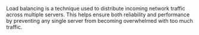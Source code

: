 Load balancing is a technique used to distribute incoming network traffic across multiple servers. This helps ensure both reliability and performance by preventing any single server from becoming overwhelmed with too much traffic.


